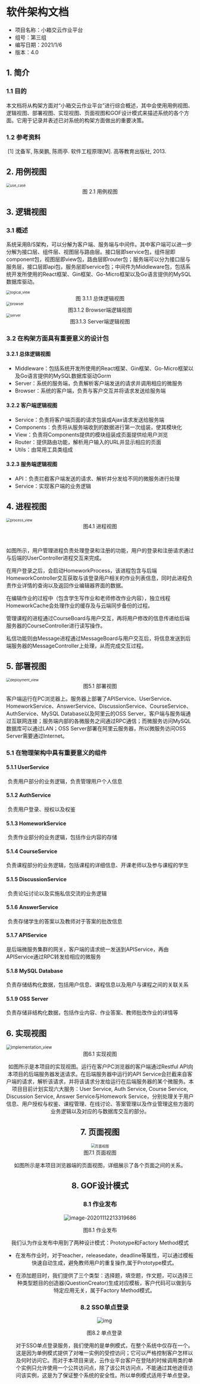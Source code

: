 # 软件架构文档

- 项目名称：小箱交云作业平台
- 组号：第三组
- 编写日期：2021/1/6
- 版本：4.0



## 1. 简介

### 1.1 目的

​		本文档将从构架方面对“小箱交云作业平台”进行综合概述，其中会使用用例视图、逻辑视图、部署视图、实现视图、页面视图和GOF设计模式来描述系统的各个方面。它用于记录并表述已对系统的构架方面做出的重要决策。



### 1.2 参考资料

​		[1] 沈备军, 陈昊鹏, 陈雨亭. 软件工程原理[M]. 高等教育出版社, 2013.



## 2. 用例视图

<img src="软件架构文档.assets/use_case.png" alt="use_case" style="zoom:67%;" />

<center>图 2.1 用例视图</center>



## 3. 逻辑视图

### 3.1 概述

​		系统采用B/S架构，可以分解为客户端、服务端与中间件。其中客户端可以进一步分解为接口层、组件层、视图层与路由层。接口层即service包，组件层即component包，视图层即view包，路由层即router包；服务端可以分为接口层与服务层，接口层即api包，服务层即service包；中间件为Middleware包，包括系统开发所使用的React框架、Gin框架、Go-Micro框架以及Go语言提供的MySQL数据库驱动。

<img src="软件架构文档.assets/logical_view.png" alt="logical_view" style="zoom:67%;" />

<center>图 3.1.1 总体逻辑视图</center>

<img src="软件架构文档.assets/browser.png" alt="browser" style="zoom:67%;" />

<center>图3.1.2 Browser端逻辑视图</center>

<img src="软件架构文档.assets/server.png" alt="server" style="zoom:67%;" />

<center>图3.1.3 Server端逻辑视图</center>



### 3.2 在构架方面具有重要意义的设计包

#### 3.2.1 总体逻辑视图

- Middleware：包括系统开发所使用的React框架、Gin框架、Go-Micro框架以及Go语言提供的MySQL数据库驱动Gorm
- Server：系统的服务端，负责解析客户端发送的请求并调用相应的微服务
- Browser：系统的客户端，负责与客户交互并将请求发送给服务端

#### 3.2.2 客户端逻辑视图

- Service：负责将客户端页面的请求包装成Ajax请求发送给服务端
- Components：负责将从服务端收到的数据进行第一次组装，使其模块化
- View：负责将Components提供的模块组装成页面提供给用户浏览
- Router：提供路由功能，解析用户输入的URL并显示相应的页面
- Utils：由常用工具类组成

#### 3.2.3 服务端逻辑视图

- API：负责拦截客户端发送的请求、解析并分发给不同的微服务进行处理
- Service：实现客户端的业务逻辑



## 4. 进程视图



<img src="软件架构文档.assets/process_view.png" alt="process_view" style="zoom:67%;" />

<center>图4.1 进程视图</center>

​		

​		如图所示，用户管理进程负责处理登录和注册的功能，用户的登录和注册请求通过与后端的UserController进程交互来完成。

​		在用户登录之后，会启动HomeworkProcess，该进程包含与后端HomeworkController交互获取与该登录用户相关的作业列表信息，同时此进程负责作业详情的查询以及返回作业编辑器界面的数据。

​		在编辑作业的过程中（包含学生写作业和老师修改作业内容），独立线程HomeworkCache会处理作业的缓存及与云端同步备份的过程。

​		管理课程的进程通过CourseBoard与用户交互，再将用户修改的信息传递给后端服务器的CourseController进行读写操作。

​		私信功能则由Message进程通过MessageBoard与用户交互后，将信息发送到后端服务器的MessageController上处理，从而完成交互过程。



## 5. 部署视图

<img src="软件架构文档.assets/deployment_view.png" alt="deployment_view" style="zoom:67%;" />

<center>图5.1 部署视图</center>



​		客户端运行在PC浏览器上。服务器上部署了APIService、UserService、HomeworkService、AnswerService、DiscussionService、CourseService、AuthService、MySQL Database以及阿里云的OSS Server。客户端与服务端通过互联网连接；服务端内部的各微服务之间通过RPC通信；而微服务访问MySQL数据库可以通过LAN；OSS Server部署在阿里云服务器，所以微服务访问OSS Server需要通过Internet。



### 5.1 在物理架构中具有重要意义的组件

#### 5.1.1 UserService

​		负责用户部分的业务逻辑，负责管理用户个人信息

#### 5.1.2 AuthService

​		负责用户登录、授权以及权鉴

#### 5.1.3 HomeworkService

​		负责作业部分的业务逻辑，包括作业内容的存储

#### 5.1.4 CourseService

​		负责课程部分的业务逻辑，包括课程的详细信息、开课老师以及参与课程的学生

#### 5.1.5 DiscussionService

​		负责论坛讨论以及实施私信交流的业务逻辑

#### 5.1.6 AnswerService

​		负责存储学生的答案以及教师对于答案的批改信息

#### 5.1.7 APIService

​		是后端微服务集群的网关，客户端的请求统一发送到APIService，再由APIService通过RPC转发给相应的微服务

#### 5.1.8 MySQL Database

​		负责存储结构化数据，包括用户信息、课程信息以及用户与课程之间的关联关系

#### 5.1.9 OSS Server

​		负责存储非结构化数据，包括作业内容、作业答案、教师批改作业的详情等



## 6. 实现视图



<img src="软件架构文档.assets/implementation_view.png" alt="implementation_view" style="zoom:80%;" />

<center>图6.1 实现视图<center/>

​		如图所示是本项目的实现视图。运行在客户PC浏览器的客户端通过Restful API向本项目的后端服务器发送请求。在后端服务器中运行的API Service会拦截来自客户端的请求，解析该请求，并将该请求分发给运行在后端服务器的某个微服务。本项目目前计划实现六大服务：User Service, Auth Service, Course Service, Discussion Service, Answer Service与Homework Service，分别处理关于用户信息、用户授权与权鉴、课程管理、在线讨论、答案管理以及作业管理这些方面的业务逻辑以及对应的与数据库交互的部分。



## 7. 页面视图



<img src="软件架构文档.assets/页面视图.png" alt="页面视图" style="zoom:67%;" />

<center>图7.1 页面视图<center/>

​		如图所示是本项目浏览器端的页面视图，详细展示了各个页面之间的关系。




## 8. GOF设计模式

### 8.1 作业发布

![image-20201112213319686](软件架构文档.assets/ReleaseHomework.png)
<center>图8.1 作业发布<center/>

我们认为作业发布中用到了两种设计模式：Prototype和Factory Method模式

- 在发布作业时，对于teacher，releasedate，deadline等属性，可以通过模板快速自动生成，避免教师用户的重复操作,属于Prototype模式。

- 在添加题目时，我们提供了三个类型：选择题，填空题，作文题，可以选择三种类型题目的创造器(QuestionCreator)生成对应模板，客户代码可以做到与特定应用无关，属于Factory Method模式。

  

  ### 8.2 SSO单点登录
  
  ![img](软件架构文档.assets/sso.png)
  
  <center>图8.2 单点登录<center/>
  
  ​	对于SSO单点登录服务，我们使用的是单例模式，在整个系统中仅存在一个。这是因为单例模式提供了对唯一实例的受控访问；它可以严格控制客户怎样以及何时访问它。而对于本项目来说，云作业平台客户在登陆的时候调用类的单个实例只允许使用一个公共访问点，除了该公共访问点，不能通过其他途径访问该实例，这是为了保证整个系统的安全性。所以单例模式适用于单点登录。



